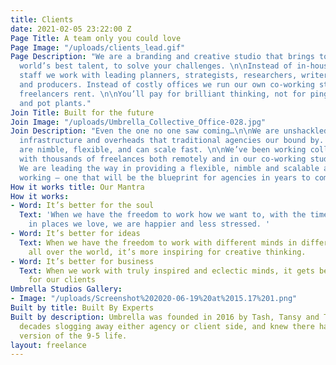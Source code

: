 ```yaml
---
title: Clients
date: 2021-02-05 23:22:00 Z
Page Title: A team only you could love
Page Image: "/uploads/clients_lead.gif"
Page Description: "We are a branding and creative studio that brings together the
  world’s best talent, to solve your challenges. \n\nInstead of in-house and junior
  staff we work with leading planners, strategists, researchers, writers, creatives,
  and producers. Instead of costly offices we run our own co-working studio that our
  freelancers rent. \n\nYou’ll pay for brilliant thinking, not for ping pong tables
  and pot plants."
Join Title: Built for the future
Join Image: "/uploads/Umbrella_Collective_Office-028.jpg"
Join Description: "Even the one no one saw coming…\n\nWe are unshackled from the typical
  infrastructure and overheads that traditional agencies our bound by. Instead we
  are nimble, flexible, and can scale fast. \n\nWe’ve been working collaboratively
  with thousands of freelances both remotely and in our co-working studio since 2016.
  We are leading the way in providing a flexible, nimble and scalable approach to
  working – one that will be the blueprint for agencies in years to come."
How it works title: Our Mantra
How it works:
- Word: It’s better for the soul
  Text: 'When we have the freedom to work how we want to, with the time we need, and
    in places we love, we are happier and less stressed. '
- Word: It’s better for ideas
  Text: When we have the freedom to work with different minds in different places
    all over the world, it’s more inspiring for creative thinking.
- Word: It’s better for business
  Text: When we work with truly inspired and eclectic minds, it gets better results
    for our clients
Umbrella Studios Gallery:
- Image: "/uploads/Screenshot%202020-06-19%20at%2015.17%201.png"
Built by title: Built By Experts
Built by description: Umbrella was founded in 2016 by Tash, Tansy and Tim. We’d spent
  decades slogging away either agency or client side, and knew there had to be a better
  version of the 9-5 life.
layout: freelance
---
```


